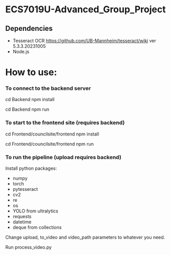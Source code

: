 # ECS7019U-Advanced_Group_Project
## Dependencies
- Tesseract OCR https://github.com/UB-Mannheim/tesseract/wiki ver 5.3.3.20231005
- Node.js


# How to use:
### To connect to the backend server
cd Backend npm install

cd Backend npm run

### To start to the frontend site (requires backend)
cd Frontend/councilsite/frontend npm install

cd Frontend/councilsite/frontend npm run

### To run the pipeline (upload requires backend)
Install python packages:
- numpy
- torch
- pytesseract
- cv2
- re
- os
- YOLO from ultralytics
- requests
- datetime
- deque from collections

Change upload, to_video and video_path parameters to whatever you need.

Run process_video.py

